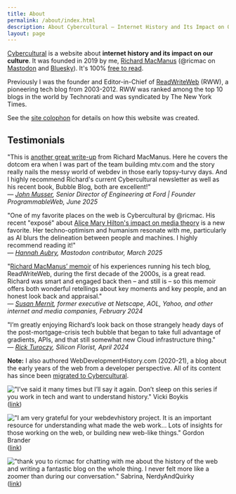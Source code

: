 ```yaml
---
title: About
permalink: /about/index.html
description: About Cybercultural — Internet History and Its Impact on Our Culture
layout: page
---
```


[Cybercultural](https://cybercultural.com/) is a website about **internet history and its impact on our culture**. It was founded in 2019 by me, [Richard MacManus](https://ricmac.org/) (@ricmac on [Mastodon](https://mastodon.social/@ricmac) and [Bluesky](https://bsky.app/profile/ricmac.cybercultural.com)). It's 100% [free to read](/subscribe).

Previously I was the founder and Editor-in-Chief of [ReadWriteWeb](https://ricmac.org/career-archive/readwriteweb/) (RWW), a pioneering tech blog from 2003-2012. RWW was ranked among the top 10 blogs in the world by Technorati and was syndicated by The New York Times.

See the [site colophon](/uses) for details on how this website was created.

<script src='https://storage.ko-fi.com/cdn/widget/Widget_2.js'></script><script>kofiwidget2.init('Support me on Ko-fi', '#b80103', 'F1F61AI58P');kofiwidget2.draw();</script> 

## Testimonials

"This is [another great write-up](/p/browser-war-1990s/) from Richard MacManus. Here he covers the dotcom era when I was part of the team building mtv.com and the story really nails the messy world of webdev in those early topsy-turvy days. And I highly recommend Richard's current Cybercultural newsletter as well as his recent book, Bubble Blog, both are excellent!"  
— *[John Musser](https://www.linkedin.com/feed/update/urn:li:activity:7336143785615077377/), Senior Director of Engineering at Ford | Founder ProgrammableWeb, June 2025*

"One of my favorite places on the web is Cybercultural by @ricmac. His recent "exposé" about [Alice Mary Hilton's impact on media theory](/p/cyberculture-alice-mary-hilton/) is a new favorite. Her techno-optimism and humanism resonate with me, particularly as AI blurs the delineation between people and machines. I highly recommend reading it!"  
— *[Hannah Aubry](https://fosstodon.org/@haubles/114201026549397496), Mastodon contributor, March 2025* 

"[Richard MacManus’ memoir](/p/roadmap-bubbleblog/) of his experiences running his tech blog, ReadWriteWeb, during the first decade of the 2000s, is a great read. Richard was smart and engaged back then – and still is – so this memoir offers both wonderful retellings about key moments and key people, and an honest look back and appraisal."  
— *[Susan Mernit](https://susanmernit.substack.com/p/41-cyb-ai-web-memoirs-and-wintery), former executive at Netscape, AOL, Yahoo, and other internet and media companies, February 2024*

"I’m greatly enjoying Richard’s look back on those strangely heady days of the post-mortgage-crisis tech bubble that began to take full advantage of gradients, APIs, and that still somewhat new Cloud infrastructure thing."  
— *[Rick Turoczy](https://siliconflorist.com/2024/04/09/web-2-0-nostalgia-remembering-marshall-kirkpatricks-early-days-at-readwriteweb/), Silicon Florist, April 2024*

**Note:** I also authored WebDevelopmentHistory&#46;com (2020-21), a blog about the early years of the web from a developer perspective. All of its content has since been [migrated to Cybercultural](/dotcom/).

!["I’ve said it many times but I’ll say it again. Don’t sleep on this series if you work in tech and want to understand history." Vicki Boykis](/assets/images/c38fbe37-9903-4529-8dc4-ae14403d7c9b_1178x616.png)
([link](https://twitter.com/vboykis/status/1427778555153354756))

!["I am very grateful for your webdevhistory project. It is an important resource for understanding what made the web work… Lots of insights for those working on the web, or building new web-like things." Gordon Brander](/assets/images/7fb0cd89-e8d0-4e13-a14b-1be395083217_1168x382.png)
([link](https://web.archive.org/web/20210916234739/https://twitter.com/gordonbrander/status/1438356086956847105))

!["thank you to ricmac for chatting with me about the history of the web and writing a fantastic blog on the whole thing. I never felt more like a zoomer than during our conversation." Sabrina, NerdyAndQuirky](/assets/images/f1847b86-51c6-4483-9d7b-84ddfec05c85_1176x728.png)
([link](https://twitter.com/NerdyAndQuirky/status/1596256679473315841))
